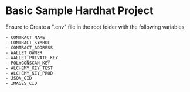 # Basic Sample Hardhat Project

Ensure to Create a ".env" file in the root folder with the following variables

    - CONTRACT_NAME
    - CONTRACT_SYMBOL
    - CONTRACT_ADDRESS
    - WALLET_OWNER 
    - WALLET_PRIVATE_KEY
    - POLYGONSCAN_KEY
    - ALCHEMY_KEY_TEST
    - ALCHEMY_KEY_PROD
    - JSON_CID
    - IMAGES_CID